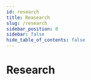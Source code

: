 ```yaml
---
id: research
title: Reasearch
slug: /research
sidebar_position: 0
sidebar: false
hide_table_of_contents: false
---
```


# Research
